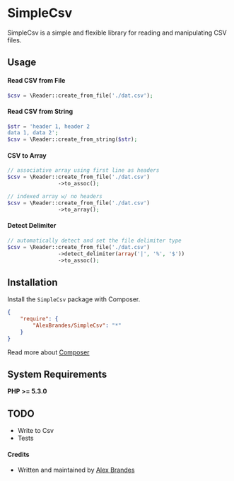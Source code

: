 # SimpleCsv
SimpleCsv is a simple and flexible library for reading and manipulating CSV files. 


## Usage

#### Read CSV from File

```php
$csv = \Reader::create_from_file('./dat.csv');
```

#### Read CSV from String

```php
$str = 'header 1, header 2
data 1, data 2';
$csv = \Reader::create_from_string($str);
```

#### CSV to Array

```php
// associative array using first line as headers
$csv = \Reader::create_from_file('./dat.csv')
				->to_assoc();

// indexed array w/ no headers
$csv = \Reader::create_from_file('./dat.csv')
				->to_array();
```

#### Detect Delimiter

```php
// automatically detect and set the file delimiter type
$csv = \Reader::create_from_file('./dat.csv')
				->detect_delimiter(array('|', '%', '$'))
				->to_assoc();
```



## Installation

Install the `SimpleCsv` package with Composer.

```json
{
    "require": {
        "AlexBrandes/SimpleCsv": "*"
    }
}
```

Read more about [Composer](http://getcomposer.org/doc/01-basic-usage.md)

## System Requirements

**PHP >= 5.3.0**


## TODO

- Write to Csv
- Tests



#### Credits

- Written and maintained by [Alex Brandes](https://github.com/alexbrandes)